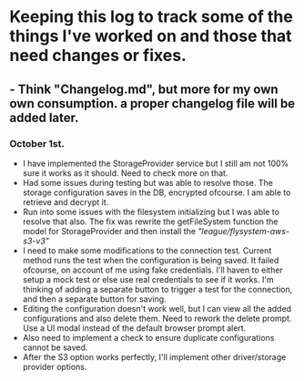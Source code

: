# Keeping this log to track some of the things I've worked on and those that need changes or fixes.
## - Think "Changelog.md", but more for my own own consumption. a proper changelog file will be added later.


### October 1st.
- I have implemented the StorageProvider service but I still am not 100% sure it works as it should. Need to check more on that. 
- Had some issues during testing but was able to resolve those. The storage configuration saves in the DB, encrypted ofcourse. I am able to retrieve and decrypt it. 
- Run into some issues with the filesystem initializing but I was able to resolve that also. The fix was rewrite the getFileSystem function the model for StorageProvider and then install the *"league/flysystem-aws-s3-v3"* 
- I need to make some modifications to the connection test. Current method runs the test when the configuration is being saved. It failed ofcourse, on account of me using fake credentials. I'll haven to either setup a mock test or else use real credentials to see if it works. I'm thinking of adding a separate button to trigger a test for the connection, and then a separate button for saving. 
- Editing the configuration doesn't work well, but I can view all the added configurations and also delete them. Need to rework the delete prompt. Use a UI modal instead of the default browser prompt alert. 
- Also need to implement a check to ensure duplicate configurations cannot be saved.
- After the S3 option works perfectly, I'll implement other driver/storage provider options.
